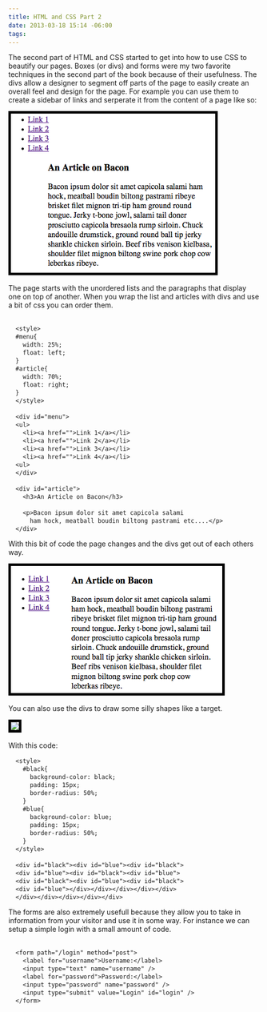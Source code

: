 ```yaml
---
title: HTML and CSS Part 2
date: 2013-03-18 15:14 -06:00
tags:
---
```


The second part of HTML and CSS started to get into how to use CSS to beautify our pages. Boxes (or divs) and forms were my two favorite techniques in the second part of the book because of their usefulness. The divs allow a designer to segment off parts of the page to easily create an overall feel and design for the page. For example you can use them to create a sidebar of links and serperate it from the content of a page like so:

<img src="/images/before.png" style="border: 5px solid black">
       
The page starts with the unordered lists and the paragraphs that display one on top of another. When you wrap the list and articles with divs and use a bit of css you can order them.        


```

  <style>
  #menu{
    width: 25%;
    float: left;
  }
  #article{
    width: 70%;
    float: right;
  }
  </style>

  <div id="menu">
  <ul>
    <li><a href="">Link 1</a></li>
    <li><a href="">Link 2</a></li>
    <li><a href="">Link 3</a></li>
    <li><a href="">Link 4</a></li>
  <ul>
  </div>

  <div id="article">
    <h3>An Article on Bacon</h3>
    
    <p>Bacon ipsum dolor sit amet capicola salami 
      ham hock, meatball boudin biltong pastrami etc....</p>
  </div>

```

With this bit of code the page changes and the divs get out of each others way.    

<img src="/images/after.png" style="border: 5px solid black">

You can also use the divs to draw some silly shapes like a target.

<img src="/images/target.png" style="border: 5px solid black">

With this code:

```
  <style>
    #black{
      background-color: black;
      padding: 15px;
      border-radius: 50%;
    }
    #blue{
      background-color: blue;
      padding: 15px;
      border-radius: 50%;
    }
  </style>

  <div id="black"><div id="blue"><div id="black">
  <div id="blue"><div id="black"><div id="blue">
  <div id="black"><div id="blue"><div id="black">
  <div id="blue"></div></div></div></div></div>
  </div></div></div></div></div>

```

The forms are also extremely usefull because they allow you to take in information from your visitor and use it in some way. For instance we can setup a simple login with a small amount of code.      

```

  <form path="/login" method="post">  
    <label for="username">Username:</label>
    <input type="text" name="username" />
    <label for="password">Password:</label> 
    <input type="password" name="password" />
    <input type="submit" value="Login" id="login" />
  </form>

```



<br><br><br><br><br><br>









